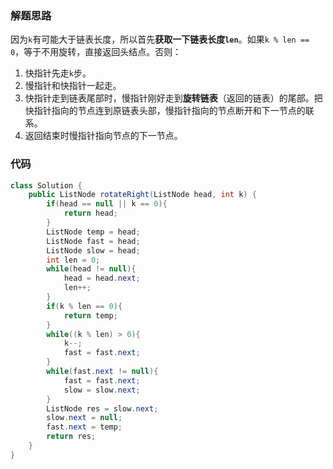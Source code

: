 ### 解题思路
因为`k`有可能大于链表长度，所以首先**获取一下链表长度`len`**。如果`k % len == 0`，等于不用旋转，直接返回头结点。否则：
1. 快指针先走`k`步。
2. 慢指针和快指针一起走。
3. 快指针走到链表尾部时，慢指针刚好走到**旋转链表**（返回的链表）的尾部。把快指针指向的节点连到原链表头部，慢指针指向的节点断开和下一节点的联系。
4. 返回结束时慢指针指向节点的下一节点。

### 代码

```java
class Solution {
    public ListNode rotateRight(ListNode head, int k) {
        if(head == null || k == 0){
            return head;
        }
        ListNode temp = head;
        ListNode fast = head;
        ListNode slow = head;
        int len = 0;
        while(head != null){
            head = head.next;
            len++;
        }
        if(k % len == 0){
            return temp;
        }
        while((k % len) > 0){
            k--;
            fast = fast.next;
        }
        while(fast.next != null){
            fast = fast.next;
            slow = slow.next;
        }
        ListNode res = slow.next;
        slow.next = null;
        fast.next = temp;
        return res;
    }
}
```